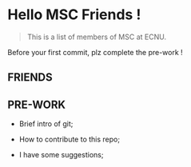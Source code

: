 # Hello MSC Friends !
> This is a list of members of MSC at ECNU. 

Before your first commit, plz complete the pre-work !

## FRIENDS

## PRE-WORK

+ Brief intro of git; 

+ How to contribute to this repo;

+ I have some suggestions;
